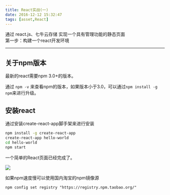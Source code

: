 ```yaml
---
title: React实战(一)
date: 2016-12-12 15:32:47
tags: [asset,React]
---
```


通过 react.js、七牛云存储 实现一个具有管理功能的静态页面  
第一步：构建一个react开发环境

<!--more-->

---

## 关于npm版本

最新的react需要npm 3.0+的版本。

通过 `npm -v` 来查看npm的版本，如果版本小于3.0，可以通过`npm install -g npm`来进行升级。


## 安装react

通过安装create-react-app脚手架来进行安装

```Bash
npm install -g create-react-app  
create-react-app hello-world
cd hello-world
npm start
```

一个简单的React页面已经完成了。

![](http://of6m03mmi.bkt.clouddn.com/post_2016_12_12_react_start.png)

如果npm速度慢可以使用国内淘宝的npm镜像源
```
npm config set registry "https://registry.npm.taobao.org/"
```
